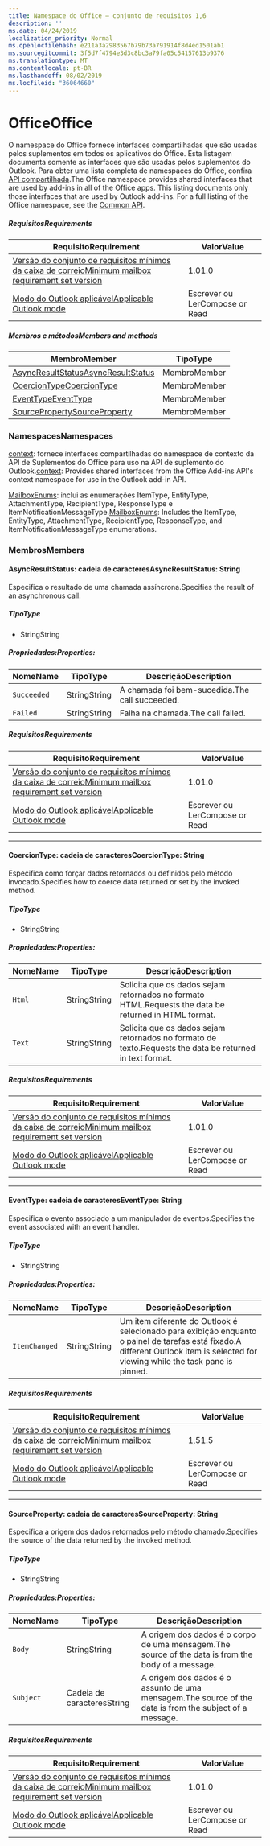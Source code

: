 ```yaml
---
title: Namespace do Office – conjunto de requisitos 1,6
description: ''
ms.date: 04/24/2019
localization_priority: Normal
ms.openlocfilehash: e211a3a2983567b79b73a791914f8d4ed1501ab1
ms.sourcegitcommit: 3f5d7f4794e3d3c8bc3a79fa05c54157613b9376
ms.translationtype: MT
ms.contentlocale: pt-BR
ms.lasthandoff: 08/02/2019
ms.locfileid: "36064660"
---
```

# <a name="office"></a><span data-ttu-id="d0e3f-102">Office</span><span class="sxs-lookup"><span data-stu-id="d0e3f-102">Office</span></span>

<span data-ttu-id="d0e3f-p101">O namespace do Office fornece interfaces compartilhadas que são usadas pelos suplementos em todos os aplicativos do Office. Esta listagem documenta somente as interfaces que são usadas pelos suplementos do Outlook. Para obter uma lista completa de namespaces do Office, confira [API compartilhada](/javascript/api/office).</span><span class="sxs-lookup"><span data-stu-id="d0e3f-p101">The Office namespace provides shared interfaces that are used by add-ins in all of the Office apps. This listing documents only those interfaces that are used by Outlook add-ins. For a full listing of the Office namespace, see the [Common API](/javascript/api/office).</span></span>

##### <a name="requirements"></a><span data-ttu-id="d0e3f-105">Requisitos</span><span class="sxs-lookup"><span data-stu-id="d0e3f-105">Requirements</span></span>

|<span data-ttu-id="d0e3f-106">Requisito</span><span class="sxs-lookup"><span data-stu-id="d0e3f-106">Requirement</span></span>| <span data-ttu-id="d0e3f-107">Valor</span><span class="sxs-lookup"><span data-stu-id="d0e3f-107">Value</span></span>|
|---|---|
|[<span data-ttu-id="d0e3f-108">Versão do conjunto de requisitos mínimos da caixa de correio</span><span class="sxs-lookup"><span data-stu-id="d0e3f-108">Minimum mailbox requirement set version</span></span>](/office/dev/add-ins/reference/requirement-sets/outlook-api-requirement-sets)| <span data-ttu-id="d0e3f-109">1.0</span><span class="sxs-lookup"><span data-stu-id="d0e3f-109">1.0</span></span>|
|[<span data-ttu-id="d0e3f-110">Modo do Outlook aplicável</span><span class="sxs-lookup"><span data-stu-id="d0e3f-110">Applicable Outlook mode</span></span>](/outlook/add-ins/#extension-points)| <span data-ttu-id="d0e3f-111">Escrever ou Ler</span><span class="sxs-lookup"><span data-stu-id="d0e3f-111">Compose or Read</span></span>|

##### <a name="members-and-methods"></a><span data-ttu-id="d0e3f-112">Membros e métodos</span><span class="sxs-lookup"><span data-stu-id="d0e3f-112">Members and methods</span></span>

| <span data-ttu-id="d0e3f-113">Membro</span><span class="sxs-lookup"><span data-stu-id="d0e3f-113">Member</span></span> | <span data-ttu-id="d0e3f-114">Tipo</span><span class="sxs-lookup"><span data-stu-id="d0e3f-114">Type</span></span> |
|--------|------|
| [<span data-ttu-id="d0e3f-115">AsyncResultStatus</span><span class="sxs-lookup"><span data-stu-id="d0e3f-115">AsyncResultStatus</span></span>](#asyncresultstatus-string) | <span data-ttu-id="d0e3f-116">Membro</span><span class="sxs-lookup"><span data-stu-id="d0e3f-116">Member</span></span> |
| [<span data-ttu-id="d0e3f-117">CoercionType</span><span class="sxs-lookup"><span data-stu-id="d0e3f-117">CoercionType</span></span>](#coerciontype-string) | <span data-ttu-id="d0e3f-118">Membro</span><span class="sxs-lookup"><span data-stu-id="d0e3f-118">Member</span></span> |
| [<span data-ttu-id="d0e3f-119">EventType</span><span class="sxs-lookup"><span data-stu-id="d0e3f-119">EventType</span></span>](#eventtype-string) | <span data-ttu-id="d0e3f-120">Membro</span><span class="sxs-lookup"><span data-stu-id="d0e3f-120">Member</span></span> |
| [<span data-ttu-id="d0e3f-121">SourceProperty</span><span class="sxs-lookup"><span data-stu-id="d0e3f-121">SourceProperty</span></span>](#sourceproperty-string) | <span data-ttu-id="d0e3f-122">Membro</span><span class="sxs-lookup"><span data-stu-id="d0e3f-122">Member</span></span> |

### <a name="namespaces"></a><span data-ttu-id="d0e3f-123">Namespaces</span><span class="sxs-lookup"><span data-stu-id="d0e3f-123">Namespaces</span></span>

<span data-ttu-id="d0e3f-124">[context](office.context.md): fornece interfaces compartilhadas do namespace de contexto da API de Suplementos do Office para uso na API de suplemento do Outlook.</span><span class="sxs-lookup"><span data-stu-id="d0e3f-124">[context](office.context.md): Provides shared interfaces from the Office Add-ins API's context namespace for use in the Outlook add-in API.</span></span>

<span data-ttu-id="d0e3f-125">[MailboxEnums](/javascript/api/outlook/office.mailboxenums.attachmenttype?view=outlook-js-1.6): inclui as enumerações ItemType, EntityType, AttachmentType, RecipientType, ResponseType e ItemNotificationMessageType.</span><span class="sxs-lookup"><span data-stu-id="d0e3f-125">[MailboxEnums](/javascript/api/outlook/office.mailboxenums.attachmenttype?view=outlook-js-1.6): Includes the ItemType, EntityType, AttachmentType, RecipientType, ResponseType, and ItemNotificationMessageType enumerations.</span></span>

### <a name="members"></a><span data-ttu-id="d0e3f-126">Membros</span><span class="sxs-lookup"><span data-stu-id="d0e3f-126">Members</span></span>

#### <a name="asyncresultstatus-string"></a><span data-ttu-id="d0e3f-127">AsyncResultStatus: cadeia de caracteres</span><span class="sxs-lookup"><span data-stu-id="d0e3f-127">AsyncResultStatus: String</span></span>

<span data-ttu-id="d0e3f-128">Especifica o resultado de uma chamada assíncrona.</span><span class="sxs-lookup"><span data-stu-id="d0e3f-128">Specifies the result of an asynchronous call.</span></span>

##### <a name="type"></a><span data-ttu-id="d0e3f-129">Tipo</span><span class="sxs-lookup"><span data-stu-id="d0e3f-129">Type</span></span>

*   <span data-ttu-id="d0e3f-130">String</span><span class="sxs-lookup"><span data-stu-id="d0e3f-130">String</span></span>

##### <a name="properties"></a><span data-ttu-id="d0e3f-131">Propriedades:</span><span class="sxs-lookup"><span data-stu-id="d0e3f-131">Properties:</span></span>

|<span data-ttu-id="d0e3f-132">Nome</span><span class="sxs-lookup"><span data-stu-id="d0e3f-132">Name</span></span>| <span data-ttu-id="d0e3f-133">Tipo</span><span class="sxs-lookup"><span data-stu-id="d0e3f-133">Type</span></span>| <span data-ttu-id="d0e3f-134">Descrição</span><span class="sxs-lookup"><span data-stu-id="d0e3f-134">Description</span></span>|
|---|---|---|
|`Succeeded`| <span data-ttu-id="d0e3f-135">String</span><span class="sxs-lookup"><span data-stu-id="d0e3f-135">String</span></span>|<span data-ttu-id="d0e3f-136">A chamada foi bem-sucedida.</span><span class="sxs-lookup"><span data-stu-id="d0e3f-136">The call succeeded.</span></span>|
|`Failed`| <span data-ttu-id="d0e3f-137">String</span><span class="sxs-lookup"><span data-stu-id="d0e3f-137">String</span></span>|<span data-ttu-id="d0e3f-138">Falha na chamada.</span><span class="sxs-lookup"><span data-stu-id="d0e3f-138">The call failed.</span></span>|

##### <a name="requirements"></a><span data-ttu-id="d0e3f-139">Requisitos</span><span class="sxs-lookup"><span data-stu-id="d0e3f-139">Requirements</span></span>

|<span data-ttu-id="d0e3f-140">Requisito</span><span class="sxs-lookup"><span data-stu-id="d0e3f-140">Requirement</span></span>| <span data-ttu-id="d0e3f-141">Valor</span><span class="sxs-lookup"><span data-stu-id="d0e3f-141">Value</span></span>|
|---|---|
|[<span data-ttu-id="d0e3f-142">Versão do conjunto de requisitos mínimos da caixa de correio</span><span class="sxs-lookup"><span data-stu-id="d0e3f-142">Minimum mailbox requirement set version</span></span>](/office/dev/add-ins/reference/requirement-sets/outlook-api-requirement-sets)| <span data-ttu-id="d0e3f-143">1.0</span><span class="sxs-lookup"><span data-stu-id="d0e3f-143">1.0</span></span>|
|[<span data-ttu-id="d0e3f-144">Modo do Outlook aplicável</span><span class="sxs-lookup"><span data-stu-id="d0e3f-144">Applicable Outlook mode</span></span>](/outlook/add-ins/#extension-points)| <span data-ttu-id="d0e3f-145">Escrever ou Ler</span><span class="sxs-lookup"><span data-stu-id="d0e3f-145">Compose or Read</span></span>|

---

#### <a name="coerciontype-string"></a><span data-ttu-id="d0e3f-146">CoercionType: cadeia de caracteres</span><span class="sxs-lookup"><span data-stu-id="d0e3f-146">CoercionType: String</span></span>

<span data-ttu-id="d0e3f-147">Especifica como forçar dados retornados ou definidos pelo método invocado.</span><span class="sxs-lookup"><span data-stu-id="d0e3f-147">Specifies how to coerce data returned or set by the invoked method.</span></span>

##### <a name="type"></a><span data-ttu-id="d0e3f-148">Tipo</span><span class="sxs-lookup"><span data-stu-id="d0e3f-148">Type</span></span>

*   <span data-ttu-id="d0e3f-149">String</span><span class="sxs-lookup"><span data-stu-id="d0e3f-149">String</span></span>

##### <a name="properties"></a><span data-ttu-id="d0e3f-150">Propriedades:</span><span class="sxs-lookup"><span data-stu-id="d0e3f-150">Properties:</span></span>

|<span data-ttu-id="d0e3f-151">Nome</span><span class="sxs-lookup"><span data-stu-id="d0e3f-151">Name</span></span>| <span data-ttu-id="d0e3f-152">Tipo</span><span class="sxs-lookup"><span data-stu-id="d0e3f-152">Type</span></span>| <span data-ttu-id="d0e3f-153">Descrição</span><span class="sxs-lookup"><span data-stu-id="d0e3f-153">Description</span></span>|
|---|---|---|
|`Html`| <span data-ttu-id="d0e3f-154">String</span><span class="sxs-lookup"><span data-stu-id="d0e3f-154">String</span></span>|<span data-ttu-id="d0e3f-155">Solicita que os dados sejam retornados no formato HTML.</span><span class="sxs-lookup"><span data-stu-id="d0e3f-155">Requests the data be returned in HTML format.</span></span>|
|`Text`| <span data-ttu-id="d0e3f-156">String</span><span class="sxs-lookup"><span data-stu-id="d0e3f-156">String</span></span>|<span data-ttu-id="d0e3f-157">Solicita que os dados sejam retornados no formato de texto.</span><span class="sxs-lookup"><span data-stu-id="d0e3f-157">Requests the data be returned in text format.</span></span>|

##### <a name="requirements"></a><span data-ttu-id="d0e3f-158">Requisitos</span><span class="sxs-lookup"><span data-stu-id="d0e3f-158">Requirements</span></span>

|<span data-ttu-id="d0e3f-159">Requisito</span><span class="sxs-lookup"><span data-stu-id="d0e3f-159">Requirement</span></span>| <span data-ttu-id="d0e3f-160">Valor</span><span class="sxs-lookup"><span data-stu-id="d0e3f-160">Value</span></span>|
|---|---|
|[<span data-ttu-id="d0e3f-161">Versão do conjunto de requisitos mínimos da caixa de correio</span><span class="sxs-lookup"><span data-stu-id="d0e3f-161">Minimum mailbox requirement set version</span></span>](/office/dev/add-ins/reference/requirement-sets/outlook-api-requirement-sets)| <span data-ttu-id="d0e3f-162">1.0</span><span class="sxs-lookup"><span data-stu-id="d0e3f-162">1.0</span></span>|
|[<span data-ttu-id="d0e3f-163">Modo do Outlook aplicável</span><span class="sxs-lookup"><span data-stu-id="d0e3f-163">Applicable Outlook mode</span></span>](/outlook/add-ins/#extension-points)| <span data-ttu-id="d0e3f-164">Escrever ou Ler</span><span class="sxs-lookup"><span data-stu-id="d0e3f-164">Compose or Read</span></span>|

---

#### <a name="eventtype-string"></a><span data-ttu-id="d0e3f-165">EventType: cadeia de caracteres</span><span class="sxs-lookup"><span data-stu-id="d0e3f-165">EventType: String</span></span>

<span data-ttu-id="d0e3f-166">Especifica o evento associado a um manipulador de eventos.</span><span class="sxs-lookup"><span data-stu-id="d0e3f-166">Specifies the event associated with an event handler.</span></span>

##### <a name="type"></a><span data-ttu-id="d0e3f-167">Tipo</span><span class="sxs-lookup"><span data-stu-id="d0e3f-167">Type</span></span>

*   <span data-ttu-id="d0e3f-168">String</span><span class="sxs-lookup"><span data-stu-id="d0e3f-168">String</span></span>

##### <a name="properties"></a><span data-ttu-id="d0e3f-169">Propriedades:</span><span class="sxs-lookup"><span data-stu-id="d0e3f-169">Properties:</span></span>

| <span data-ttu-id="d0e3f-170">Nome</span><span class="sxs-lookup"><span data-stu-id="d0e3f-170">Name</span></span> | <span data-ttu-id="d0e3f-171">Tipo</span><span class="sxs-lookup"><span data-stu-id="d0e3f-171">Type</span></span> | <span data-ttu-id="d0e3f-172">Descrição</span><span class="sxs-lookup"><span data-stu-id="d0e3f-172">Description</span></span> |
|---|---|---|
|`ItemChanged`| <span data-ttu-id="d0e3f-173">String</span><span class="sxs-lookup"><span data-stu-id="d0e3f-173">String</span></span> | <span data-ttu-id="d0e3f-174">Um item diferente do Outlook é selecionado para exibição enquanto o painel de tarefas está fixado.</span><span class="sxs-lookup"><span data-stu-id="d0e3f-174">A different Outlook item is selected for viewing while the task pane is pinned.</span></span> |

##### <a name="requirements"></a><span data-ttu-id="d0e3f-175">Requisitos</span><span class="sxs-lookup"><span data-stu-id="d0e3f-175">Requirements</span></span>

|<span data-ttu-id="d0e3f-176">Requisito</span><span class="sxs-lookup"><span data-stu-id="d0e3f-176">Requirement</span></span>| <span data-ttu-id="d0e3f-177">Valor</span><span class="sxs-lookup"><span data-stu-id="d0e3f-177">Value</span></span>|
|---|---|
|[<span data-ttu-id="d0e3f-178">Versão do conjunto de requisitos mínimos da caixa de correio</span><span class="sxs-lookup"><span data-stu-id="d0e3f-178">Minimum mailbox requirement set version</span></span>](/office/dev/add-ins/reference/requirement-sets/outlook-api-requirement-sets)| <span data-ttu-id="d0e3f-179">1,5</span><span class="sxs-lookup"><span data-stu-id="d0e3f-179">1.5</span></span> |
|[<span data-ttu-id="d0e3f-180">Modo do Outlook aplicável</span><span class="sxs-lookup"><span data-stu-id="d0e3f-180">Applicable Outlook mode</span></span>](/outlook/add-ins/#extension-points)| <span data-ttu-id="d0e3f-181">Escrever ou Ler</span><span class="sxs-lookup"><span data-stu-id="d0e3f-181">Compose or Read</span></span> |

---

#### <a name="sourceproperty-string"></a><span data-ttu-id="d0e3f-182">SourceProperty: cadeia de caracteres</span><span class="sxs-lookup"><span data-stu-id="d0e3f-182">SourceProperty: String</span></span>

<span data-ttu-id="d0e3f-183">Especifica a origem dos dados retornados pelo método chamado.</span><span class="sxs-lookup"><span data-stu-id="d0e3f-183">Specifies the source of the data returned by the invoked method.</span></span>

##### <a name="type"></a><span data-ttu-id="d0e3f-184">Tipo</span><span class="sxs-lookup"><span data-stu-id="d0e3f-184">Type</span></span>

*   <span data-ttu-id="d0e3f-185">String</span><span class="sxs-lookup"><span data-stu-id="d0e3f-185">String</span></span>

##### <a name="properties"></a><span data-ttu-id="d0e3f-186">Propriedades:</span><span class="sxs-lookup"><span data-stu-id="d0e3f-186">Properties:</span></span>

|<span data-ttu-id="d0e3f-187">Nome</span><span class="sxs-lookup"><span data-stu-id="d0e3f-187">Name</span></span>| <span data-ttu-id="d0e3f-188">Tipo</span><span class="sxs-lookup"><span data-stu-id="d0e3f-188">Type</span></span>| <span data-ttu-id="d0e3f-189">Descrição</span><span class="sxs-lookup"><span data-stu-id="d0e3f-189">Description</span></span>|
|---|---|---|
|`Body`| <span data-ttu-id="d0e3f-190">String</span><span class="sxs-lookup"><span data-stu-id="d0e3f-190">String</span></span>|<span data-ttu-id="d0e3f-191">A origem dos dados é o corpo de uma mensagem.</span><span class="sxs-lookup"><span data-stu-id="d0e3f-191">The source of the data is from the body of a message.</span></span>|
|`Subject`| <span data-ttu-id="d0e3f-192">Cadeia de caracteres</span><span class="sxs-lookup"><span data-stu-id="d0e3f-192">String</span></span>|<span data-ttu-id="d0e3f-193">A origem dos dados é o assunto de uma mensagem.</span><span class="sxs-lookup"><span data-stu-id="d0e3f-193">The source of the data is from the subject of a message.</span></span>|

##### <a name="requirements"></a><span data-ttu-id="d0e3f-194">Requisitos</span><span class="sxs-lookup"><span data-stu-id="d0e3f-194">Requirements</span></span>

|<span data-ttu-id="d0e3f-195">Requisito</span><span class="sxs-lookup"><span data-stu-id="d0e3f-195">Requirement</span></span>| <span data-ttu-id="d0e3f-196">Valor</span><span class="sxs-lookup"><span data-stu-id="d0e3f-196">Value</span></span>|
|---|---|
|[<span data-ttu-id="d0e3f-197">Versão do conjunto de requisitos mínimos da caixa de correio</span><span class="sxs-lookup"><span data-stu-id="d0e3f-197">Minimum mailbox requirement set version</span></span>](/office/dev/add-ins/reference/requirement-sets/outlook-api-requirement-sets)| <span data-ttu-id="d0e3f-198">1.0</span><span class="sxs-lookup"><span data-stu-id="d0e3f-198">1.0</span></span>|
|[<span data-ttu-id="d0e3f-199">Modo do Outlook aplicável</span><span class="sxs-lookup"><span data-stu-id="d0e3f-199">Applicable Outlook mode</span></span>](/outlook/add-ins/#extension-points)| <span data-ttu-id="d0e3f-200">Escrever ou Ler</span><span class="sxs-lookup"><span data-stu-id="d0e3f-200">Compose or Read</span></span>|
